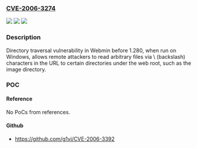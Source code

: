 ### [CVE-2006-3274](https://cve.mitre.org/cgi-bin/cvename.cgi?name=CVE-2006-3274)
![](https://img.shields.io/static/v1?label=Product&message=n%2Fa&color=blue)
![](https://img.shields.io/static/v1?label=Version&message=n%2Fa&color=blue)
![](https://img.shields.io/static/v1?label=Vulnerability&message=n%2Fa&color=brighgreen)

### Description

Directory traversal vulnerability in Webmin before 1.280, when run on Windows, allows remote attackers to read arbitrary files via \ (backslash) characters in the URL to certain directories under the web root, such as the image directory.

### POC

#### Reference
No PoCs from references.

#### Github
- https://github.com/g1vi/CVE-2006-3392

